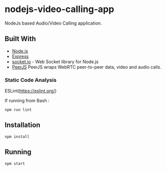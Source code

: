 # nodejs-video-calling-app

NodeJs based Audio/Video Calling application.

## Built With

* [Node.js](https://nodejs.org/en/)
* [Express](https://expressjs.com/)
* [socket.io](https://github.com/socketio/socket.io) - Web Socket library for Node.js
* [PeerJS](https://peerjs.com/) PeerJS wraps WebRTC peer-to-peer data, video and audio calls.

### Static Code Analysis
ESLint(https://eslint.org/)

If running from Bash :
```
npm run lint
```

## Installation
```
npm install
```

## Running
```
npm start
```
